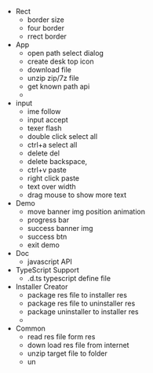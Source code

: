 - Rect
  - border size
  - four border 
  - rrect border
- App 
  - open path select dialog
  - create desk top icon
  - download file
  - unzip zip/7z file
  - get known path api
  - 
- input 
  - ime follow
  - input accept
  - texer flash
  - double click select all
  - ctrl+a select all
  - delete del
  - delete backspace,
  - ctrl+v paste
  - right click paste
  - text over width
  - drag mouse to show more text
- Demo
  - move banner img position animation
  - progress bar
  - success banner img
  - success btn
  - exit demo
- Doc
  - javascript API
- TypeScript Support
  - .d.ts typescript define file
- Installer Creator
  - package res file to installer res
  - package res file to uninstaller res
  - package uninstaller to installer res
  - 
- Common
  - read res file form res
  - down load res file from internet
  - unzip target file to folder
  - un
